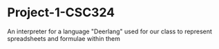 # Project-1-CSC324
An interpreter for a language "Deerlang" used for our class to represent spreadsheets and formulae within them
